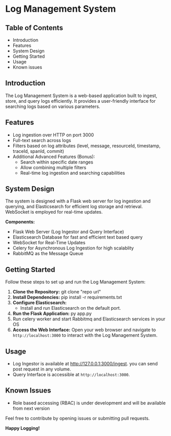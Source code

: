 # Log Management System

## Table of Contents

* Introduction
* Features
* System Design
* Getting Started
* Usage
* Known issues

## Introduction

The Log Management System is a web-based application built to ingest, store, and query logs efficiently. It provides a user-friendly interface for searching logs based on various parameters.

## Features

* Log ingestion over HTTP on port 3000
* Full-text search across logs
* Filters based on log attributes (level, message, resourceId, timestamp, traceId, spanId, commit)
* Additional Advanced Features (Bonus):
  * Search within specific date ranges
  * Allow combining multiple filters
  * Real-time log ingestion and searching capabilities

## System Design

The system is designed with a Flask web server for log ingestion and querying, and Elasticsearch for efficient log storage and retrieval. WebSocket is employed for real-time updates.

**Components:**

* Flask Web Server (Log Ingestor and Query Interface)
* Elasticsearch Database for fast and efficient text based query
* WebSocket for Real-Time Updates
* Celery for Asynchronous Log Ingestion for high scalablity
* RabbitMQ as the Message Queue

## Getting Started

Follow these steps to set up and run the Log Management System:

1. **Clone the Repository:**
   git clone "repo url"
2. **Install Dependencies:**
   pip install -r requirements.txt
3. **Configure Elasticsearch:**
   * Install and run Elasticsearch on the default port.
4. **Run the Flask Application:**
   py app.py
5. Run celery worker and start Rabbitmq and Elasticsearch services in your OS
6. **Access the Web Interface:**
   Open your web browser and navigate to `http://localhost:3000` to interact with the Log Management System.

## Usage

* Log Ingestor is available at http://127.0.0.1:3000/ingest. you can send post request in any volume.
* Query Interface is accessible at `http://localhost:3000`.

## Known Issues

* Role based accessing (RBAC) is under development and will be available from next version

Feel free to contribute by opening issues or submitting pull requests.

**Happy Logging!**
